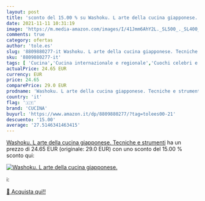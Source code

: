 ```yaml
---
layout: post
title: 'sconto del 15.00 % su Washoku. L arte della cucina giapponese.  '
date: 2021-11-11 10:31:19
image: 'https://m.media-amazon.com/images/I/41Jmm6AhY2L._SL500_._SL400_.jpg'
comments: true
category: ofertas
author: 'tole.es'
slug: '8809880277-it Washoku. L arte della cucina giapponese. Tecniche e strumenti'
sku: '8809880277-it'
tags: [ 'Cucina','Cucina internazionale e regionale','Cuochi celebri e della televisione','Libri','Ricettari generali','Tempo libero','cucina', ]
actualPrice: 24.65 EUR
currency: EUR
price: 24.65
comparePrice: 29.0 EUR
prodname: 'Washoku. L arte della cucina giapponese. Tecniche e strumenti'
country: 'it'
flag: '🇮🇹'
brand: 'CUCINA'
buyurl: 'https://www.amazon.it/dp/8809880277/?tag=tolees00-21'
descuento: '15.00'
average: '27.5146341463415'
---
```


[Washoku. L arte della cucina giapponese. Tecniche e strumenti](https://www.amazon.it/dp/8809880277/?tag=tolees00-21) ha un prezzo di 24.65 EUR (originale: 29.0 EUR) con uno sconto del 15.00 % sconto qui:

[![Washoku. L arte della cucina giapponese.](https://m.media-amazon.com/images/I/41Jmm6AhY2L._SL500_._SL400_.jpg)](https://www.amazon.it/dp/8809880277/?tag=tolees00-21)

ℹ️:


[🛒 Acquista qui!!](https://www.amazon.it/dp/8809880277/?tag=tolees00-21)
